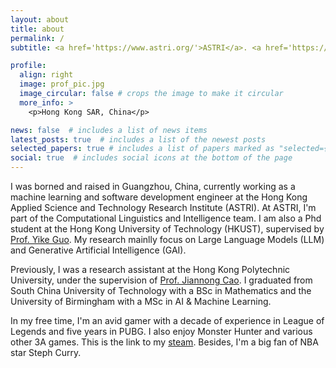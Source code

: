 ```yaml
---
layout: about
title: about
permalink: /
subtitle: <a href='https://www.astri.org/'>ASTRI</a>. <a href='https://hkust.edu.hk/'>HKUST</a>. 

profile:
  align: right
  image: prof_pic.jpg
  image_circular: false # crops the image to make it circular
  more_info: >
    <p>Hong Kong SAR, China</p>

news: false  # includes a list of news items
latest_posts: true  # includes a list of the newest posts
selected_papers: true # includes a list of papers marked as "selected={true}"
social: true  # includes social icons at the bottom of the page
---
```


I was borned and raised in Guangzhou, China, currently working as a machine learning and software development engineer at the Hong Kong Applied Science and Technology Research Institute (ASTRI). At ASTRI, I'm part of the Computational Linguistics and Intelligence team. I am also a Phd student at the Hong Kong University of Technology (HKUST), supervised by [Prof. Yike Guo](https://cse.hkust.edu.hk/admin/people/faculty/profile/yikeguo). My research mainlly focus on Large Language Models (LLM) and Generative Artificial Intelligence (GAI).

Previously, I was a research assistant at the Hong Kong Polytechnic University, under the supervision of [Prof. Jiannong Cao](https://www4.comp.polyu.edu.hk/~csjcao/). I graduated from South China University of Technology with a BSc in Mathematics and the University of Birmingham with a MSc in AI & Machine Learning. 

In my free time, I'm an avid gamer with a decade of experience in League of Legends and five years in PUBG. I also enjoy Monster Hunter and various other 3A games. This is the link to my [steam](https://steamcommunity.com/profiles/76561198434869665/). Besides, I'm a big fan of NBA star Steph Curry.